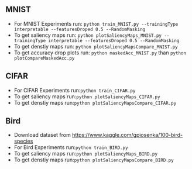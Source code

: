 






MNIST
---------------------
- For MNIST Experiments run: ```python train_MNIST.py --trainingType interpretable --featuresDroped 0.5 --RandomMasking```
- To get saliency maps run: ```python plotSaliencyMaps_MNIST.py --trainingType interpretable --featuresDroped 0.5 --RandomMasking```
- To get denstiy maps run: ```python plotSaliencyMapsCompare_MNIST.py```
- To get accuracy drop plots run: ```python maskedAcc_MNIST.py``` than ```python plotCompareMaskedAcc.py```



CIFAR
---------------------
- For CIFAR Experiments run:```python train_CIFAR.py```
- To get saliency maps run:```python plotSaliencyMaps_CIFAR.py```
- To get denstiy maps run:```python plotSaliencyMapsCompare_CIFAR.py```



Bird
---------------------

- Download dataset from https://www.kaggle.com/gpiosenka/100-bird-species
- For Bird Experiments run:```python train_BIRD.py```
- To get saliency maps run:```python plotSaliencyMaps_BIRD.py```
- To get denstiy maps run:```python plotSaliencyMapsCompare_BIRD.py```


